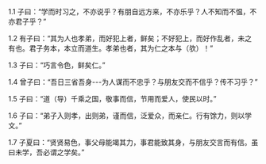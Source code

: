 1.1 子曰：“学而时习之，不亦说乎？有朋自远方来，不亦乐乎？人不知而不愠，不亦君子乎？”

1.2 有子曰：“其为人也孝弟，而好犯上者，鲜矣；不好犯上，而好作乱者，未之有也。君子务本，本立而道生。孝弟也者，其为仁之本与（欤）！”

1.3 子曰：“巧言令色，鲜矣仁。”

1.4 曾子曰：“吾日三省吾身---为人谋而不忠乎？与朋友交而不信乎？传不习乎？”

1.5 子曰：“道（导）千乘之国，敬事而信，节用而爱人，使民以时。”

1.6 子曰：“弟子入则孝，出则弟，谨而信，泛爱众，而亲仁。行有馀力，则以学文。” 

1.7 子夏曰：“贤贤易色，事父母能竭其力，事君能致其身，与朋友交言而有信。虽曰未学，吾必谓之学矣。”